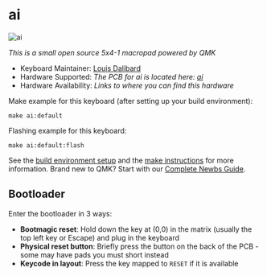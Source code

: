 # ai

![ai](https://i.imgur.com/4l6BzRh.png)

_This is a small open source 5x4-1 macropad powered by QMK_

-   Keyboard Maintainer: [Louis Dalibard](https://github.com/make42)
-   Hardware Supported: _The PCB for ai is located here: [ai](https://github.com/make42/ai)_
-   Hardware Availability: _Links to where you can find this hardware_

Make example for this keyboard (after setting up your build environment):

    make ai:default

Flashing example for this keyboard:

    make ai:default:flash

See the [build environment setup](https://docs.qmk.fm/#/getting_started_build_tools) and the [make instructions](https://docs.qmk.fm/#/getting_started_make_guide) for more information. Brand new to QMK? Start with our [Complete Newbs Guide](https://docs.qmk.fm/#/newbs).

## Bootloader

Enter the bootloader in 3 ways:

-   **Bootmagic reset**: Hold down the key at (0,0) in the matrix (usually the top left key or Escape) and plug in the keyboard
-   **Physical reset button**: Briefly press the button on the back of the PCB - some may have pads you must short instead
-   **Keycode in layout**: Press the key mapped to `RESET` if it is available
